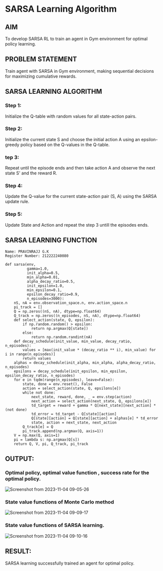 # SARSA Learning Algorithm


## AIM
To develop SARSA RL to train an agent in Gym environment for optimal policy learning.

## PROBLEM STATEMENT
Train agent with SARSA in Gym environment, making sequential decisions for maximizing cumulative rewards.
## SARSA LEARNING ALGORITHM
### Step 1:

Initialize the Q-table with random values for all state-action pairs.
### Step 2:

Initialize the current state S and choose the initial action A using an epsilon-greedy policy based on the Q-values in the Q-table.
### tep 3:

Repeat until the episode ends and then take action A and observe the next state S' and the reward R.
### Step 4:

Update the Q-value for the current state-action pair (S, A) using the SARSA update rule.
### Step 5:
Update State and Action and repeat the step 3 untill the episodes ends.
## SARSA LEARNING FUNCTION
```
Name: PRAVINRAJJ G.K
Register Number: 212222240080

def sarsa(env,
          gamma=1.0,
          init_alpha=0.5,
          min_alpha=0.01,
          alpha_decay_ratio=0.5,
          init_epsilon=1.0,
          min_epsilon=0.1,
          epsilon_decay_ratio=0.9,
          n_episodes=3000):
    nS, nA = env.observation_space.n, env.action_space.n
    pi_track = []
    Q = np.zeros((nS, nA), dtype=np.float64)
    Q_track = np.zeros((n_episodes, nS, nA), dtype=np.float64)
    def select_action(state, Q, epsilon):
        if np.random.random() > epsilon:
            return np.argmax(Q[state])
        else:
            return np.random.randint(nA)
    def decay_schedule(init_value, min_value, decay_ratio, n_episodes):
        values = [max(init_value * (decay_ratio ** i), min_value) for i in range(n_episodes)]
        return values
    alphas = decay_schedule(init_alpha, min_alpha, alpha_decay_ratio, n_episodes)
    epsilons = decay_schedule(init_epsilon, min_epsilon, epsilon_decay_ratio, n_episodes)
    for e in tqdm(range(n_episodes), leave=False):
        state, done = env.reset(), False
        action = select_action(state, Q, epsilons[e])
        while not done:
            next_state, reward, done, _ = env.step(action)
            next_action = select_action(next_state, Q, epsilons[e])
            td_target = reward + gamma * Q[next_state][next_action] * (not done)
            td_error = td_target - Q[state][action]
            Q[state][action] = Q[state][action] + alphas[e] * td_error
            state, action = next_state, next_action
        Q_track[e] = Q
        pi_track.append(np.argmax(Q, axis=1))
    V = np.max(Q, axis=1)
    pi = lambda s: np.argmax(Q[s])
    return Q, V, pi, Q_track, pi_track
```
## OUTPUT:
### Optimal policy, optimal value function , success rate for the optimal policy.
![Screenshot from 2023-11-04 09-05-26](https://github.com/kiran03-jagadeesh/sarsa-learning/assets/94174536/bd7a7faf-b78b-4abe-9570-7d2ee178c9d4)

### State value functions of Monte Carlo method
![Screenshot from 2023-11-04 09-09-17](https://github.com/kiran03-jagadeesh/sarsa-learning/assets/94174536/bd7a9b71-c0c7-46e0-b2d3-9fccf1c0dbec)

### State value functions of SARSA learning.
![Screenshot from 2023-11-04 09-10-16](https://github.com/kiran03-jagadeesh/sarsa-learning/assets/94174536/2e83826c-2e15-47cf-846a-73598caa6b47)

## RESULT:
SARSA learning successfully trained an agent for optimal policy.
